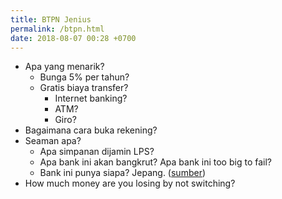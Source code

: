 ```yaml
---
title: BTPN Jenius
permalink: /btpn.html
date: 2018-08-07 00:28 +0700
---
```


- Apa yang menarik?
    - Bunga 5% per tahun?
    - Gratis biaya transfer?
        - Internet banking?
        - ATM?
        - Giro?
- Bagaimana cara buka rekening?
- Seaman apa?
    - Apa simpanan dijamin LPS?
    - Apa bank ini akan bangkrut?
    Apa bank ini too big to fail?
    - Bank ini punya siapa? Jepang. ([sumber](https://www.btpn.com/id/hubungan-investor/komposisi-pemegang-saham-dan-struktur-organisasi-grup))
- How much money are you losing by not switching?

